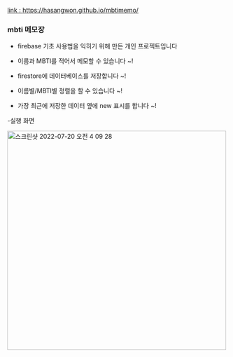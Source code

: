 [link :
https://hasangwon.github.io/mbtimemo/
](https://hasangwon.github.io/mbtimemo/)
### mbti 메모장
- firebase 기초 사용법을 익히기 위해 만든 개인 프로젝트입니다

- 이름과 MBTI를 적어서 메모할 수 있습니다 ~!
- firestore에 데이터베이스를 저장합니다 ~!
- 이름별/MBTI별 정렬을 할 수 있습니다 ~!
- 가장 최근에 저장한 데이터 옆에 new 표시를 합니다 ~!

-실행 화면

<img width="500" alt="스크린샷 2022-07-20 오전 4 09 28" src="https://user-images.githubusercontent.com/75872687/179829795-1896fee8-78fe-43d2-9aaa-c6f4e16da3fc.png">
